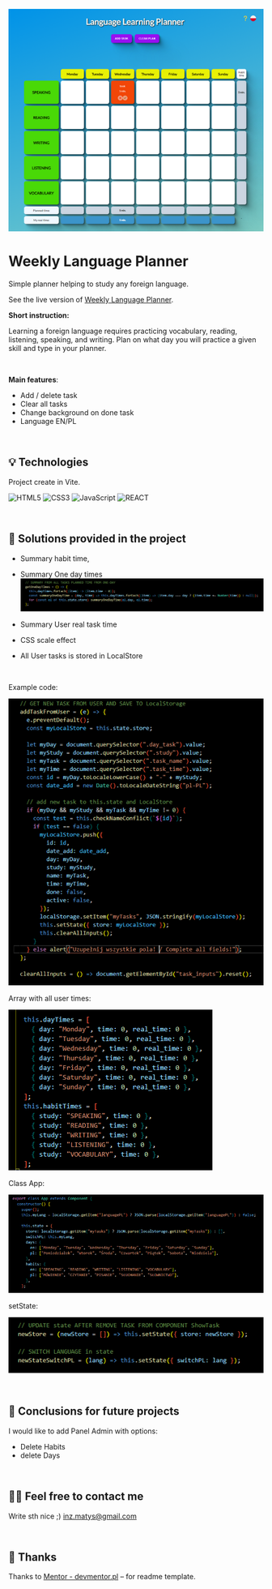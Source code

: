 ![screen of my app](/public/screenshot/app_in_web.png)

# Weekly Language Planner

Simple planner helping to study any foreign language.

See the live version of [Weekly Language Planner](https://artur-it.github.io/Weekly-Language-Planner/).

**Short instruction:**

Learning a foreign language requires practicing vocabulary, reading, listening, speaking, and writing.
Plan on what day you will practice a given skill and type in your planner.

&nbsp;

**Main features**:

- Add / delete task
- Clear all tasks
- Change background on done task
- Language EN/PL

&nbsp;

## 💡 Technologies

Project create in Vite.

![HTML5](https://img.shields.io/badge/html5-%23E34F26.svg?style=for-the-badge&logo=html5&logoColor=white)
![CSS3](https://img.shields.io/badge/css3-%231572B6.svg?style=for-the-badge&logo=css3&logoColor=white)
![JavaScript](https://img.shields.io/badge/javascript-%23323330.svg?style=for-the-badge&logo=javascript&logoColor=%23F7DF1E)
![REACT](https://img.shields.io/badge/react-%23323330.svg?style=for-the-badge&logo=react&logoColor=%23F7DF1E)

&nbsp;

## 🤔 Solutions provided in the project

- Summary habit time,
- Summary One day times
  ![function getOneDayTimes()](/public/screenshot/getOneDayTimes.png)

- Summary User real task time
- CSS scale effect
- All User tasks is stored in LocalStore

&nbsp;

Example code:

![function addTaskFromUser()](/public/screenshot/addTaskFromUser.png)

Array with all user times:

![Array with all user times](/public/screenshot/all_times.png)

Class App:

![class App](/public/screenshot/class_App.png)

setState:

![Hook setState](/public/screenshot/setState.png)

&nbsp;

## 💭 Conclusions for future projects

I would like to add Panel Admin with options:

- Delete Habits
- delete Days

&nbsp;

## 🙋‍♂️ Feel free to contact me

Write sth nice ;) inz.matys@gmail.com

&nbsp;

## 👏 Thanks

Thanks to [Mentor - devmentor.pl](https://devmentor.pl/) – for readme template.

